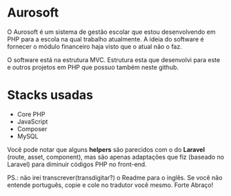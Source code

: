 # Aurosoft

O Aurosoft é um sistema de gestão escolar que estou desenvolvendo em PHP para a escola na qual trabalho atualmente. A ideia do software é fornecer o módulo financeiro haja visto que o atual não o faz.

O software está na estrutura MVC. Estrutura esta que desenvolvi para este e outros projetos em PHP que possuo também neste github.

# Stacks usadas

- Core PHP
- JavaScript
- Composer
- MySQL

Você pode notar que alguns __helpers__ são parecidos com o do **Laravel** (route, asset, component), mas são apenas adaptações que fiz (baseado no Laravel) para diminuir códigos PHP no front-end.

PS.: não irei transcrever(transdigitar?) o Readme para o inglês. Se você não entende português, copie e cole no tradutor você mesmo. Forte Abraço!